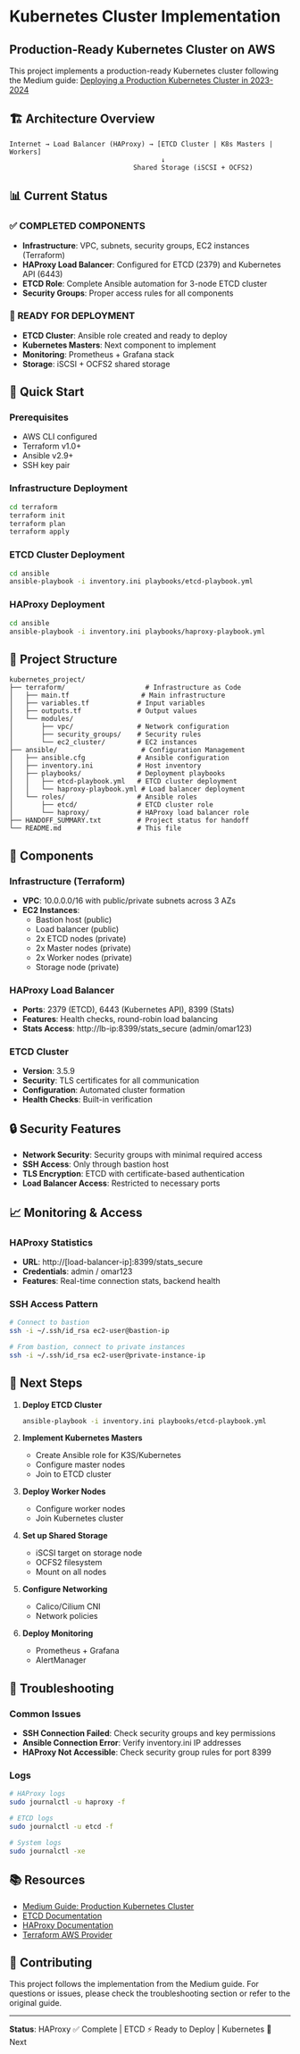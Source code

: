 # Kubernetes Cluster Implementation
## Production-Ready Kubernetes Cluster on AWS

This project implements a production-ready Kubernetes cluster following the Medium guide: [Deploying a Production Kubernetes Cluster in 2023-2024](https://medium.com/@augustineozor/deploying-a-production-ready-kubernetes-cluster-in-2023-2024-a-step-by-step-guide-part-1-8f6b2e8c1c1a)

## 🏗️ Architecture Overview

```
Internet → Load Balancer (HAProxy) → [ETCD Cluster | K8s Masters | Workers]
                                      ↓
                               Shared Storage (iSCSI + OCFS2)
```

## 📊 Current Status

### ✅ COMPLETED COMPONENTS
- **Infrastructure**: VPC, subnets, security groups, EC2 instances (Terraform)
- **HAProxy Load Balancer**: Configured for ETCD (2379) and Kubernetes API (6443)
- **ETCD Role**: Complete Ansible automation for 3-node ETCD cluster
- **Security Groups**: Proper access rules for all components

### 🚀 READY FOR DEPLOYMENT
- **ETCD Cluster**: Ansible role created and ready to deploy
- **Kubernetes Masters**: Next component to implement
- **Monitoring**: Prometheus + Grafana stack
- **Storage**: iSCSI + OCFS2 shared storage

## 🚀 Quick Start

### Prerequisites
- AWS CLI configured
- Terraform v1.0+
- Ansible v2.9+
- SSH key pair

### Infrastructure Deployment
```bash
cd terraform
terraform init
terraform plan
terraform apply
```

### ETCD Cluster Deployment
```bash
cd ansible
ansible-playbook -i inventory.ini playbooks/etcd-playbook.yml
```

### HAProxy Deployment
```bash
cd ansible
ansible-playbook -i inventory.ini playbooks/haproxy-playbook.yml
```

## 📁 Project Structure

```
kubernetes_project/
├── terraform/                    # Infrastructure as Code
│   ├── main.tf                  # Main infrastructure
│   ├── variables.tf            # Input variables
│   ├── outputs.tf              # Output values
│   └── modules/
│       ├── vpc/                # Network configuration
│       ├── security_groups/    # Security rules
│       └── ec2_cluster/        # EC2 instances
├── ansible/                     # Configuration Management
│   ├── ansible.cfg             # Ansible configuration
│   ├── inventory.ini           # Host inventory
│   ├── playbooks/              # Deployment playbooks
│   │   ├── etcd-playbook.yml   # ETCD cluster deployment
│   │   └── haproxy-playbook.yml # Load balancer deployment
│   └── roles/                  # Ansible roles
│       ├── etcd/               # ETCD cluster role
│       └── haproxy/            # HAProxy load balancer role
├── HANDOFF_SUMMARY.txt         # Project status for handoff
└── README.md                   # This file
```

## 🔧 Components

### Infrastructure (Terraform)
- **VPC**: 10.0.0.0/16 with public/private subnets across 3 AZs
- **EC2 Instances**:
  - Bastion host (public)
  - Load balancer (public)
  - 2x ETCD nodes (private)
  - 2x Master nodes (private)
  - 2x Worker nodes (private)
  - Storage node (private)

### HAProxy Load Balancer
- **Ports**: 2379 (ETCD), 6443 (Kubernetes API), 8399 (Stats)
- **Features**: Health checks, round-robin load balancing
- **Stats Access**: http://lb-ip:8399/stats_secure (admin/omar123)

### ETCD Cluster
- **Version**: 3.5.9
- **Security**: TLS certificates for all communication
- **Configuration**: Automated cluster formation
- **Health Checks**: Built-in verification

## 🔒 Security Features

- **Network Security**: Security groups with minimal required access
- **SSH Access**: Only through bastion host
- **TLS Encryption**: ETCD with certificate-based authentication
- **Load Balancer Access**: Restricted to necessary ports

## 📈 Monitoring & Access

### HAProxy Statistics
- **URL**: http://[load-balancer-ip]:8399/stats_secure
- **Credentials**: admin / omar123
- **Features**: Real-time connection stats, backend health

### SSH Access Pattern
```bash
# Connect to bastion
ssh -i ~/.ssh/id_rsa ec2-user@bastion-ip

# From bastion, connect to private instances
ssh -i ~/.ssh/id_rsa ec2-user@private-instance-ip
```

## 🚧 Next Steps

1. **Deploy ETCD Cluster**
   ```bash
   ansible-playbook -i inventory.ini playbooks/etcd-playbook.yml
   ```

2. **Implement Kubernetes Masters**
   - Create Ansible role for K3S/Kubernetes
   - Configure master nodes
   - Join to ETCD cluster

3. **Deploy Worker Nodes**
   - Configure worker nodes
   - Join Kubernetes cluster

4. **Set up Shared Storage**
   - iSCSI target on storage node
   - OCFS2 filesystem
   - Mount on all nodes

5. **Configure Networking**
   - Calico/Cilium CNI
   - Network policies

6. **Deploy Monitoring**
   - Prometheus + Grafana
   - AlertManager

## 🐛 Troubleshooting

### Common Issues
- **SSH Connection Failed**: Check security groups and key permissions
- **Ansible Connection Error**: Verify inventory.ini IP addresses
- **HAProxy Not Accessible**: Check security group rules for port 8399

### Logs
```bash
# HAProxy logs
sudo journalctl -u haproxy -f

# ETCD logs
sudo journalctl -u etcd -f

# System logs
sudo journalctl -xe
```

## 📚 Resources

- [Medium Guide: Production Kubernetes Cluster](https://medium.com/@augustineozor/deploying-a-production-ready-kubernetes-cluster-in-2023-2024-a-step-by-step-guide-part-1-8f6b2e8c1c1a)
- [ETCD Documentation](https://etcd.io/docs/)
- [HAProxy Documentation](https://www.haproxy.org/)
- [Terraform AWS Provider](https://registry.terraform.io/providers/hashicorp/aws/latest)

## 🤝 Contributing

This project follows the implementation from the Medium guide. For questions or issues, please check the troubleshooting section or refer to the original guide.

---

**Status**: HAProxy ✅ Complete | ETCD ⚡ Ready to Deploy | Kubernetes 🔄 Next
